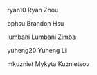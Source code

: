
ryan10
Ryan Zhou

bphsu
Brandon Hsu

lumbani Lumbani Zimba

yuheng20
Yuheng Li

mkuzniet
Mykyta Kuznietsov

